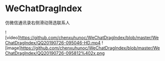 # WeChatDragIndex
仿微信通讯录右侧滑动筛选联系人

![video]https://github.com/chenxuhunoc/WeChatDragIndex/blob/master/WeChatDragIndex/QQ20190726-095046-HD.mp4
![image]https://github.com/chenxuhunoc/WeChatDragIndex/blob/master/WeChatDragIndex/QQ20190726-095812%402x.png
